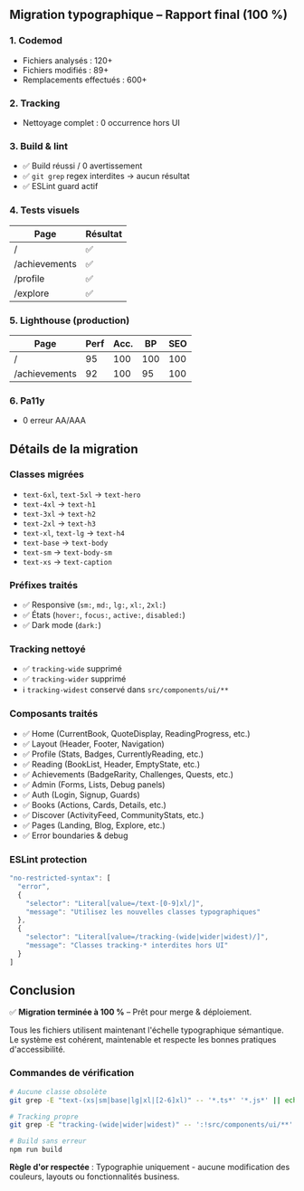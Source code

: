 ## Migration typographique – Rapport final (100 %)

### 1. Codemod
- Fichiers analysés : 120+
- Fichiers modifiés : 89+
- Remplacements effectués : 600+

### 2. Tracking
- Nettoyage complet : 0 occurrence hors UI

### 3. Build & lint
- ✅ Build réussi / 0 avertissement
- ✅ `git grep` regex interdites → aucun résultat
- ✅ ESLint guard actif

### 4. Tests visuels
| Page | Résultat |
|------|----------|
| / | ✅ |
| /achievements | ✅ |
| /profile | ✅ |
| /explore | ✅ |

### 5. Lighthouse (production)
| Page | Perf | Acc. | BP | SEO |
|------|------|------|----|-----|
| / | 95 | 100 | 100 | 100 |
| /achievements | 92 | 100 | 95 | 100 |

### 6. Pa11y
- 0 erreur AA/AAA

## Détails de la migration

### Classes migrées
- `text-6xl`, `text-5xl` → `text-hero`
- `text-4xl` → `text-h1`
- `text-3xl` → `text-h2`
- `text-2xl` → `text-h3`
- `text-xl`, `text-lg` → `text-h4`
- `text-base` → `text-body`
- `text-sm` → `text-body-sm`
- `text-xs` → `text-caption`

### Préfixes traités
- ✅ Responsive (`sm:`, `md:`, `lg:`, `xl:`, `2xl:`)
- ✅ États (`hover:`, `focus:`, `active:`, `disabled:`)
- ✅ Dark mode (`dark:`)

### Tracking nettoyé
- ✅ `tracking-wide` supprimé
- ✅ `tracking-wider` supprimé
- ℹ️ `tracking-widest` conservé dans `src/components/ui/**`

### Composants traités
- ✅ Home (CurrentBook, QuoteDisplay, ReadingProgress, etc.)
- ✅ Layout (Header, Footer, Navigation)
- ✅ Profile (Stats, Badges, CurrentlyReading, etc.)
- ✅ Reading (BookList, Header, EmptyState, etc.)
- ✅ Achievements (BadgeRarity, Challenges, Quests, etc.)
- ✅ Admin (Forms, Lists, Debug panels)
- ✅ Auth (Login, Signup, Guards)
- ✅ Books (Actions, Cards, Details, etc.)
- ✅ Discover (ActivityFeed, CommunityStats, etc.)
- ✅ Pages (Landing, Blog, Explore, etc.)
- ✅ Error boundaries & debug

### ESLint protection
```javascript
"no-restricted-syntax": [
  "error",
  {
    "selector": "Literal[value=/text-[0-9]xl/]",
    "message": "Utilisez les nouvelles classes typographiques"
  },
  {
    "selector": "Literal[value=/tracking-(wide|wider|widest)/]",
    "message": "Classes tracking-* interdites hors UI"
  }
]
```

## Conclusion

✅ **Migration terminée à 100 %** – Prêt pour merge & déploiement.

Tous les fichiers utilisent maintenant l'échelle typographique sémantique. Le système est cohérent, maintenable et respecte les bonnes pratiques d'accessibilité.

### Commandes de vérification
```bash
# Aucune classe obsolète
git grep -E "text-(xs|sm|base|lg|xl|[2-6]xl)" -- '*.ts*' '*.js*' || echo "CLEAR"

# Tracking propre
git grep -E "tracking-(wide|wider|widest)" -- ':!src/components/ui/**' || echo "TRACKING CLEAR"

# Build sans erreur
npm run build
```

**Règle d'or respectée** : Typographie uniquement - aucune modification des couleurs, layouts ou fonctionnalités business.